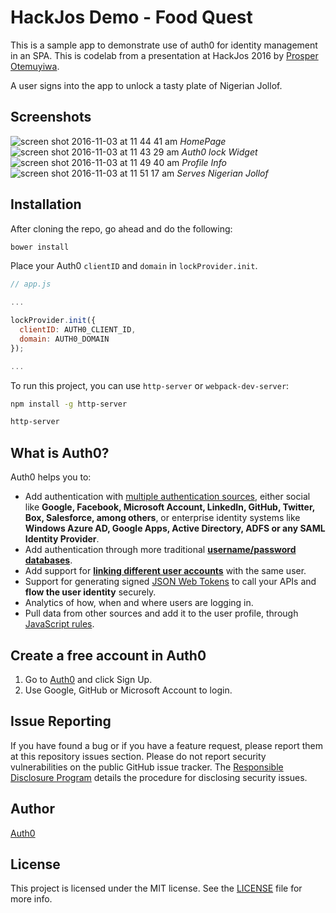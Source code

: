 # HackJos Demo - Food Quest

This is a sample app to demonstrate use of auth0 for identity management in an SPA. This is codelab from a presentation at HackJos 2016 by [Prosper Otemuyiwa](https://github.com/unicodeeloper).

A user signs into the app to unlock a tasty plate of Nigerian Jollof.

## Screenshots

![screen shot 2016-11-03 at 11 44 41 am](https://cloud.githubusercontent.com/assets/2946769/19963506/fdbd0850-a1bc-11e6-82b2-d8299dc50af7.png)
_HomePage_
![screen shot 2016-11-03 at 11 43 29 am](https://cloud.githubusercontent.com/assets/2946769/19963507/fdc09fba-a1bc-11e6-8e5c-f17739a224d6.png)
_Auth0 lock Widget_
![screen shot 2016-11-03 at 11 49 40 am](https://cloud.githubusercontent.com/assets/2946769/19963505/fdbc6986-a1bc-11e6-9243-ee4591e5c9ff.png)
_Profile Info_
![screen shot 2016-11-03 at 11 51 17 am](https://cloud.githubusercontent.com/assets/2946769/19963508/fdc19e2e-a1bc-11e6-87d8-c759d687d6c6.png)
_Serves Nigerian Jollof_


## Installation

After cloning the repo, go ahead and do the following:

```bash
bower install
```

Place your Auth0 `clientID` and `domain` in `lockProvider.init`.

```js
// app.js

...

lockProvider.init({
  clientID: AUTH0_CLIENT_ID,
  domain: AUTH0_DOMAIN
});

...
```

To run this project, you can use `http-server` or `webpack-dev-server`:

```bash
npm install -g http-server

http-server
```

## What is Auth0?

Auth0 helps you to:

* Add authentication with [multiple authentication sources](https://docs.auth0.com/identityproviders), either social like **Google, Facebook, Microsoft Account, LinkedIn, GitHub, Twitter, Box, Salesforce, among others**, or enterprise identity systems like **Windows Azure AD, Google Apps, Active Directory, ADFS or any SAML Identity Provider**.
* Add authentication through more traditional **[username/password databases](https://docs.auth0.com/mysql-connection-tutorial)**.
* Add support for **[linking different user accounts](https://docs.auth0.com/link-accounts)** with the same user.
* Support for generating signed [JSON Web Tokens](https://docs.auth0.com/jwt) to call your APIs and **flow the user identity** securely.
* Analytics of how, when and where users are logging in.
* Pull data from other sources and add it to the user profile, through [JavaScript rules](https://docs.auth0.com/rules).

## Create a free account in Auth0

1. Go to [Auth0](https://auth0.com) and click Sign Up.
2. Use Google, GitHub or Microsoft Account to login.

## Issue Reporting

If you have found a bug or if you have a feature request, please report them at this repository issues section. Please do not report security vulnerabilities on the public GitHub issue tracker. The [Responsible Disclosure Program](https://auth0.com/whitehat) details the procedure for disclosing security issues.

## Author

[Auth0](auth0.com)

## License

This project is licensed under the MIT license. See the [LICENSE](LICENSE) file for more info.

